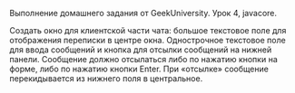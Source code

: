 Выполнение домашнего задания от GeekUniversity. Урок 4, javacore.

Создать окно для клиентской части чата: большое текстовое поле для отображения переписки в центре окна. Однострочное текстовое поле для ввода сообщений и кнопка для отсылки сообщений на нижней панели. Сообщение должно отсылаться либо по нажатию кнопки на форме, либо по нажатию кнопки Enter. При «отсылке» сообщение перекидывается из нижнего поля в центральное.

